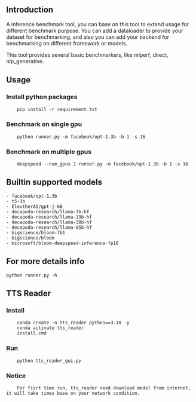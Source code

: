 ## Introduction
   A inference benchmark tool, you can base on this tool to extend usage for different benchmark purpose. You can add a dataloader to provide your dataset for benchmarking, and also you can add your backend for benchmarking on different framework or models.

This tool provides several basic benchmarkers, like mlperf, direct, nlp_generative.

## Usage
### Install python packages
        pip install -r requirement.txt
### Benchmark on single gpu
        python runner.py -m facebook/opt-1.3b -b 1 -s 16
### Benchmark on multiple gpus
        deepspeed --num_gpus 2 runner.py -m facebook/opt-1.3b -b 1 -s 16

## Builtin supported models
    - facebook/opt-1.3b
    - t5-3b
    - EleutherAI/gpt-j-6B
    - decapoda-research/llama-7b-hf
    - decapoda-research/llama-13b-hf
    - decapoda-research/llama-30b-hf
    - decapoda-research/llama-65b-hf 
    - bigscience/bloom-7b1
    - bigscience/bloom
    - microsoft/bloom-deepspeed-inference-fp16

## For more details info
    python runner.py -h

## TTS Reader
### Install 
        conda create -n tts_reader python==3.10 -y
        conda activate tts_reader
        install.cmd
### Run
        python tts_reader_gui.py
### Notice
        For fisrt time run, tts_reader need download model from internet, it will take times base on your network condition. 
